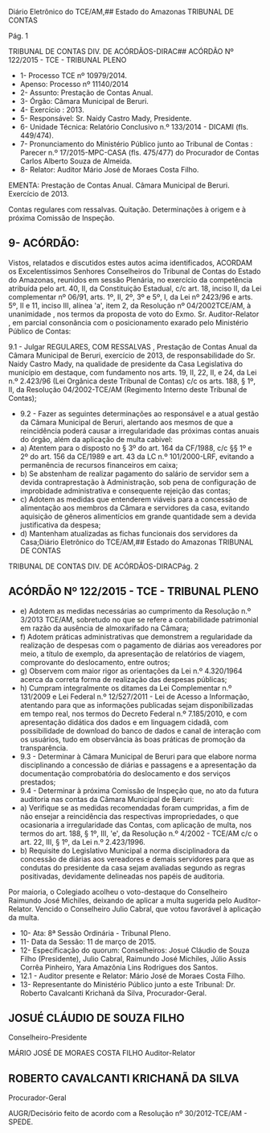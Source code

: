 Diário Eletrônico do TCE/AM,## Estado do Amazonas TRIBUNAL DE CONTAS

Pág. 1

TRIBUNAL DE CONTAS DIV. DE ACÓRDÃOS-DIRAC## ACÓRDÃO Nº 122/2015 - TCE - TRIBUNAL PLENO

- 1- Processo TCE nº 10979/2014.
- Apenso: Processo nº 11140/2014
- 2- Assunto: Prestação de Contas Anual.
- 3- Órgão: Câmara Municipal de Beruri.
- 4- Exercício : 2013.
- 5- Responsável: Sr. Naidy Castro Mady, Presidente.
- 6- Unidade Técnica: Relatório Conclusivo n.º 133/2014 - DICAMI (fls. 449/474).
- 7-  Pronunciamento  do  Ministério  Público  junto  ao  Tribunal  de  Contas : Parecer  n.º 17/2015-MPC-CASA (fls. 475/477) do Procurador de Contas Carlos Alberto Souza de Almeida.
- 8- Relator: Auditor Mário José de Moraes Costa Filho.

EMENTA: Prestação de Contas Anual. Câmara Municipal de Beruri. Exercício de 2013.

Contas regulares com ressalvas. Quitação. Determinações  à  origem  e  à  próxima Comissão  de Inspeção.

## 9- ACÓRDÃO:

Vistos,  relatados  e  discutidos  estes  autos  acima  identificados,  ACORDAM  os Excelentíssimos  Senhores  Conselheiros  do  Tribunal  de  Contas  do  Estado  do  Amazonas, reunidos  em  sessão  Plenária,  no  exercício  da  competência  atribuída  pelo  art.  40,  II,  da Constituição Estadual, c/c art. 18, inciso II, da Lei complementar nº 06/91, arts. 1º, II, 2º, 3º e 5º, I, da Lei nº 2423/96 e arts. 5º, II e 11, inciso III, alínea 'a', item 2, da Resolução nº 04/2002TCE/AM, à unanimidade ,  nos  termos da proposta de voto do Exmo. Sr. Auditor-Relator , em parcial consonância com o posicionamento exarado pelo Ministério Público de Contas:

9.1 - Julgar REGULARES, COM RESSALVAS , Prestação de Contas Anual da Câmara Municipal de Beruri, exercício de 2013, de responsabilidade do Sr. Naidy Castro Mady, na qualidade de presidente da Casa Legislativa do município em destaque, com fundamento nos arts. 19, II, 22, II, e 24, da Lei n.º 2.423/96 (Lei Orgânica deste Tribunal de Contas) c/c os arts.  188,  §  1º,  II,  da  Resolução  04/2002-TCE/AM  (Regimento  Interno  deste  Tribunal  de Contas);

- 9.2 - Fazer as seguintes determinações ao  responsável e a atual gestão da Câmara  Municipal  de  Beruri,  alertando  aos  mesmos  de  que  a  reincidência  poderá  causar  a irregularidade das próximas contas anuais do órgão, além da aplicação de multa cabível:
- a) Atentem para o disposto no § 3º do art. 164 da CF/1988, c/c §§ 1º e 2º do art. 156  da  CE/1989  e  art.  43  da  LC  n.º  101/2000-LRF,  evitando  a  permanência  de  recursos financeiros em caixa;
- b)  Se  abstenham  de  realizar  pagamento  do salário  de  servidor  sem  a  devida contraprestação à Administração, sob pena de configuração de  improbidade administrativa e consequente rejeição das contas;
- c) Adotem as medidas que entenderem viáveis para a concessão de alimentação aos membros da Câmara e servidores da casa, evitando aquisição de gêneros alimentícios em grande quantidade sem a devida justificativa da despesa;
- d) Mantenham atualizadas as fichas funcionais dos servidores da Casa;Diário Eletrônico do TCE/AM,## Estado do Amazonas TRIBUNAL DE CONTAS

TRIBUNAL DE CONTAS DIV. DE ACÓRDÃOS-DIRACPág. 2

## ACÓRDÃO Nº 122/2015 - TCE - TRIBUNAL PLENO

- e) Adotem as medidas necessárias ao cumprimento da Resolução n.º 3/2013 TCE/AM,  sobretudo  no  que  se  refere  a  contabilidade  patrimonial  em  razão  da  ausência  de almoxarifado na Câmara;
- f) Adotem práticas administrativas que demonstrem a regularidade da realização de despesas com o pagamento de diárias aos vereadores por meio, a título de exemplo, da apresentação de relatórios de viagem, comprovante do deslocamento, entre outros;
- g) Observem com maior rigor as orientações da Lei n.º 4.320/1964  acerca da correta forma de realização das despesas públicas;
- h) Cumpram integralmente os ditames da Lei Complementar n.º 131/2009 e Lei Federal n.º 12/527/2011 - Lei de  Acesso a Informação, atentando para  que as informações publicadas sejam  disponibilizadas em  tempo  real,  nos  termos  do  Decreto  Federal  n.º 7.185/2010, e com apresentação didática dos dados e em linguagem cidadã, com possibilidade de download do banco de dados e canal de interação com os usuários, tudo em observância às boas práticas de promoção da transparência.
- 9.3  -  Determinar  à  Câmara  Municipal  de  Beruri para  que  elabore  norma disciplinando  a  concessão  de  diárias  e  passagens  e  a  apresentação  da  documentação comprobatória do deslocamento e dos serviços prestados;
- 9.4  -  Determinar  à  próxima  Comissão  de  Inspeção que,  no  ato  da  futura auditoria nas contas da Câmara Municipal de Beruri:
- a)  Verifique  se  as  medidas  recomendadas  foram  cumpridas,  a  fim  de  não ensejar a reincidência das respectivas impropriedades, o que ocasionaria a irregularidade das Contas, com aplicação de multa, nos termos do art. 188, § 1º, III, 'e', da Resolução n.º 4/2002 - TCE/AM c/c o art. 22, III, § 1º, da Lei n.º 2.423/1996.
- b) Requisite do Legislativo  Municipal a norma disciplinadora  da concessão de diárias aos vereadores e demais servidores para que as condutas do presidente da casa sejam avaliadas segundo as regras positivadas, devidamente delineadas nos papéis de auditoria.

Por  maioria,  o  Colegiado  acolheu  o  voto-destaque  do  Conselheiro  Raimundo  José Michiles, deixando de aplicar a multa sugerida pelo Auditor-Relator. Vencido o Conselheiro Julio Cabral, que votou favorável à aplicação da multa.

- 10- Ata: 8ª Sessão Ordinária - Tribunal Pleno.
- 11- Data da Sessão: 11 de março de 2015.
- 12- Especificação do quorum: Conselheiros: Josué Cláudio de Souza Filho (Presidente), Julio Cabral, Raimundo José Michiles, Júlio Assis Corrêa Pinheiro, Yara Amazônia Lins Rodrigues dos Santos.
- 12.1 - Auditor presente e Relator: Mário José de Moraes Costa Filho.
- 13-  Representante  do  Ministério  Público  junto  a  este  Tribunal: Dr. Roberto  Cavalcanti Krichanã da Silva, Procurador-Geral.

## JOSUÉ CLÁUDIO DE SOUZA FILHO

Conselheiro-Presidente

MÁRIO JOSÉ DE MORAES COSTA FILHO Auditor-Relator

## ROBERTO CAVALCANTI KRICHANÃ DA SILVA

Procurador-Geral

AUGR/Decisório feito de acordo com a Resolução nº 30/2012-TCE/AM - SPEDE.